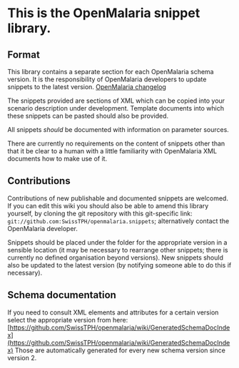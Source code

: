 This is the OpenMalaria snippet library.
========================================

## Format ##

This library contains a separate section for each OpenMalaria schema version.
It is the responsibility of OpenMalaria developers to update snippets to the latest version. [OpenMalaria changelog](https://github.com/SwissTPH/openmalaria/wiki/Changelog)

The snippets provided are sections of XML which can be copied into your scenario description under development.
Template documents into which these snippets can be pasted should also be provided.

All snippets _should_ be documented with information on parameter sources.

There are currently no requirements on the content of snippets other than that it be clear to a human with a little familiarity with OpenMalaria XML documents how to make use of it.


## Contributions ##

Contributions of new publishable and documented snippets are welcomed. If you can edit this wiki you should also be able to amend this library yourself, by cloning the git repository with this git-specific link: `git://github.com:SwissTPH/openmalaria.snippets`; alternatively contact the OpenMalaria developer.

Snippets should be placed under the folder for the appropriate version in a sensible location (it may be necessary to rearrange other snippets; there is currently no defined organisation beyond versions). New snippets should also be updated to the latest version (by notifying someone able to do this if necessary).

## Schema documentation ##

If you need to consult XML elements and attributes for a certain version select the appropriate version from here:
[https://github.com/SwissTPH/openmalaria/wiki/GeneratedSchemaDocIndex](https://github.com/SwissTPH/openmalaria/wiki/GeneratedSchemaDocIndex)
Those are automatically generated for every new schema version since version 2.
